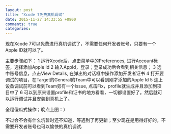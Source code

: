 ```yaml
---
layout: post
title: "Xcode 7免费真机调试"
date: 2015-11-27 14:33:55 +0800
comments: true
categories: 
---
```


现在Xcode 7可以免费进行真机调试了，不需要任何开发者账号，只要有一个Apple ID就可以了。

主要步骤如下：
1 运行Xcode后，点击菜单中的Preferences, 进行Account标签，选择添加Apple Id
2 输入AppId，登录；登录成功后会看到相关信息；
3 选中账号信息，点击View Details, 在弹出的对话框中操作添加开发者证书
4 打开要调试的项目，在Target的General的Team中可以看到刚才添加的Apple Id
5 连上设备调试前可以看到Team旁有一个Issue, 点击Fix，profile就生成并且添加到项目中了
6 可以到原来设置profile和证书的地方看看，一切都设置好了。然后就可以运行调试并且安装到真机上了。

全程傻瓜式操作；晚点上图：）

不过会不会有什么坑暂时还不知道，等遇到了再更新；至少现在是用得好好的，不需要开发者账号也可以愉快的真机调试.
